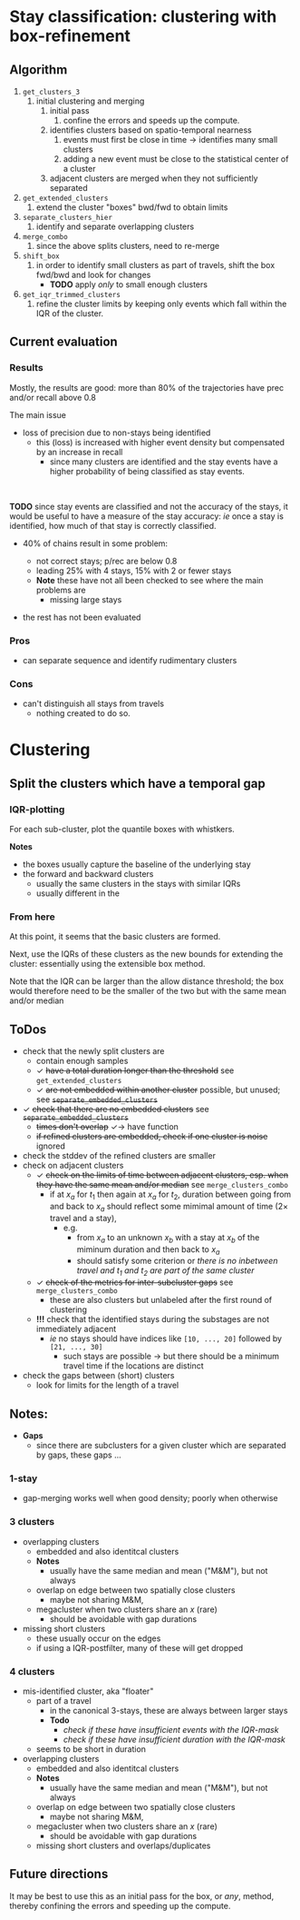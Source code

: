 # Stay classification: clustering with box-refinement

## Algorithm

1. `get_clusters_3`
    1. initial clustering and merging
        1. initial pass
            1. confine the errors and speeds up the compute.
        2. identifies clusters based on spatio-temporal nearness
            1. events must first be close in time $\to$ identifies many small clusters
            2. adding a new event must be close to the statistical center of a cluster
        3. adjacent clusters are merged when they not sufficiently separated         
2. `get_extended_clusters`
    1. extend the cluster "boxes" bwd/fwd to obtain limits
3. `separate_clusters_hier`
    1. identify and separate overlapping clusters
4. `merge_combo`
    1. since the above splits clusters, need to re-merge
5. `shift_box`
    1. in order to identify small clusters as part of travels, shift the box fwd/bwd and look for changes
        * **TODO** apply _only_ to small enough clusters
6. `get_iqr_trimmed_clusters`
    1. refine the cluster limits by keeping only events which fall within the IQR of the cluster.


## Current evaluation

### Results 

Mostly, the results are good: more than 80% of the trajectories have prec and/or recall above 0.8

The main issue
* loss of precision due to non-stays being identified
    * this (loss) is increased with higher event density but compensated by an increase in recall
        * since many clusters are identified and the stay events have a higher probability of being classified as stay events.
<br/>

**TODO** since stay events are classified and not the accuracy of the stays, it would be useful to have a measure of the stay accuracy: _ie_ once a stay is identified, how much of that stay is correctly classified.

* 40% of chains result in some problem:
    * not correct stays; p/rec are below 0.8
    * leading 25% with 4 stays, 15% with 2 or fewer stays
    * **Note** these have not all been checked to see where the main problems are
        * missing large stays
        
* the rest has not been evaluated

### Pros
* can separate sequence and identify rudimentary clusters

### Cons
* can't distinguish all stays from travels 
    * nothing created to do so.


# Clustering

## Split the clusters which have a temporal gap

### IQR-plotting

For each sub-cluster, plot the quantile boxes with whistkers.

**Notes**
* the boxes usually capture the baseline of the underlying stay
* the forward and backward clusters
    * usually the same clusters in the stays with similar IQRs
    * usually different in the 

### From here

At this point, it seems that the basic clusters are formed. 

Next, use the IQRs of these clusters as the new bounds for extending the cluster: essentially using the extensible box method.

Note that the IQR can be larger than the allow distance threshold; the box would therefore need to be the smaller of the two but with the same mean and/or median


## ToDos

* check that the newly split clusters are 
    * contain enough samples
    * $\checkmark$ ~~have a total duration longer than the threshold~~ see `get_extended_clusters`
    * $\checkmark$ ~~are not embedded within another cluster~~ possible, but unused; see ~~`separate_embedded_clusters`~~ 
* $\checkmark$ ~~check that there are no embedded clusters~~ see ~~`separate_embedded_clusters`~~
    * ~~times don't overlap~~ $\checkmark\to$ have function
    * ~~if refined clusters are embedded, check if one cluster is noise~~ ignored
* check the stddev of the refined clusters are smaller
* check on adjacent clusters
    * $\checkmark$ ~~check on the limits of time between adjacent clusters, esp. when they have the same mean and/or median~~ see `merge_clusters_combo`
        * if at $x_a$ for $t_1$ then again at $x_a$ for $t_2$, duration between going from and back to $x_a$ should reflect some mimimal amount of time ($2\times$ travel and a stay), 
            * e.g. 
                * from $x_a$ to an unknown $x_b$ with a stay at $x_b$ of the miminum duration and then back to $x_a$ 
                * should satisfy some criterion or _there is no inbetween travel and $t_1$ and $t_2$ are part of the same cluster_
    * $\checkmark$ ~~check of the metrics for inter-subcluster gaps~~ see `merge_clusters_combo`
        * these are also clusters but unlabeled after the first round of clustering
    * **!!!** check that the identified stays during the substages are not immediately adjacent
        * _ie_ no stays should have indices like `[10, ..., 20]` followed by `[21, ..., 30]`
            * such stays are possible $\to$ but there should be a minimum travel time if the locations are distinct
* check the gaps between (short) clusters
    * look for limits for the length of a travel
 
## Notes: 

* **Gaps** 
    * since there are subclusters for a given cluster which are separated by gaps, these gaps ...

### 1-stay
* gap-merging works well when good density; poorly when otherwise

### 3 clusters
* overlapping clusters
    * embedded and also identitcal clusters
    * **Notes**
        * usually have the same median and mean ("M&M"), but not always
    * overlap on edge between two spatially close clusters
        * maybe not sharing M&M,
    * megacluster when two clusters share an $x$ (rare)
        * should be avoidable with gap durations
* missing short clusters
    * these usually occur on the edges
    * if using a IQR-postfilter, many of these will get dropped
    
### 4 clusters
* mis-identified cluster, aka "floater"
    * part of a travel
        * in the canonical 3-stays, these are always between larger stays
        * **Todo** 
            * _check if these have insufficient events with the IQR-mask_
            * _check if these have insufficient duration with the IQR-mask_            
    * seems to be short in duration
* overlapping clusters
    * embedded and also identitcal clusters
    * **Notes**
        * usually have the same median and mean ("M&M"), but not always
    * overlap on edge between two spatially close clusters
        * maybe not sharing M&M,
    * megacluster when two clusters share an $x$ (rare)
        * should be avoidable with gap durations
    * missing short clusters and overlaps/duplicates

## Future directions

It may be best to use this as an initial pass for the box, or _any_, method, thereby confining the errors and speeding up the compute.